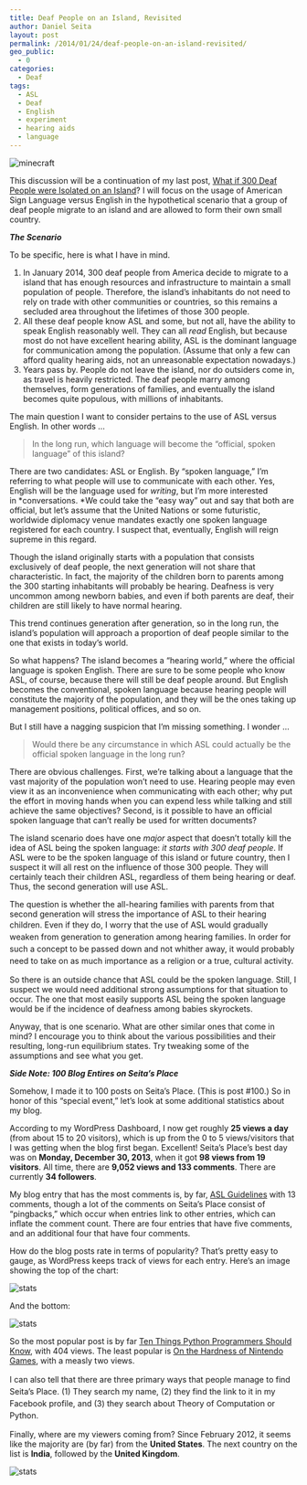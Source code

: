 ```yaml
---
title: Deaf People on an Island, Revisited
author: Daniel Seita
layout: post
permalink: /2014/01/24/deaf-people-on-an-island-revisited/
geo_public:
  - 0
categories:
  - Deaf
tags:
  - ASL
  - Deaf
  - English
  - experiment
  - hearing aids
  - language
---
```

<img src="{{site.url}}/assets/minecraft-island-village.jpg" alt="minecraft">

This discussion will be a continuation of my last post, [What if 300 Deaf People were Isolated on an Island][2]? I will focus on the usage of American Sign Language versus English in the hypothetical scenario that a group of deaf people migrate to an island and are allowed to form their own small country.

<!--more-->

***The Scenario***

To be specific, here is what I have in mind.

  1. In January 2014, 300 deaf people from America decide to migrate to a island that has enough resources and infrastructure to maintain a small population of people. Therefore, the island&#8217;s inhabitants do not need to rely on trade with other communities or countries, so this remains a secluded area throughout the lifetimes of those 300 people.
  2. All these deaf people know ASL and some, but not all, have the ability to speak English reasonably well. They can all *read* English, but because most do not have excellent hearing ability, ASL is the dominant language for communication among the population. (Assume that only a few can afford quality hearing aids, not an unreasonable expectation nowadays.)
  3. Years pass by. People do not leave the island, nor do outsiders come in, as travel is heavily restricted. The deaf people marry among themselves, form generations of families, and eventually the island becomes quite populous, with millions of inhabitants.

The main question I want to consider pertains to the use of ASL versus English. In other words &#8230;

> In the long run, which language will become the &#8220;official, spoken language&#8221; of this island?

There are two candidates: ASL or English. By &#8220;spoken language,&#8221; I&#8217;m referring to what people will use to communicate with each other. Yes, English will be the language used for *writing*, but I&#8217;m more interested in *conversations. *We could take the &#8220;easy way&#8221; out and say that both are official, but let&#8217;s assume that the United Nations or some futuristic, worldwide diplomacy venue mandates exactly one spoken language registered for each country. I suspect that, eventually, English will reign supreme in this regard.

Though the island originally starts with a population that consists exclusively of deaf people, the next generation will not share that characteristic. In fact, the majority of the children born to parents among the 300 starting inhabitants will probably be hearing. Deafness is very uncommon among newborn babies, and even if both parents are deaf, their children are still likely to have normal hearing.

This trend continues generation after generation, so in the long run, the island&#8217;s population will approach a proportion of deaf people similar to the one that exists in today&#8217;s world.

So what happens? The island becomes a &#8220;hearing world,&#8221; where the official language is spoken English. There are sure to be some people who know ASL, of course, because there will still be deaf people around. But English becomes the conventional, spoken language because hearing people will constitute the majority of the population, and they will be the ones taking up management positions, political offices, and so on.

But I still have a nagging suspicion that I&#8217;m missing something. I wonder &#8230;

> Would there be any circumstance in which ASL could actually be the official spoken language in the long run?

There are obvious challenges. First, we&#8217;re talking about a language that the vast majority of the population won&#8217;t need to use. Hearing people may even view it as an inconvenience when communicating with each other; why put the effort in moving hands when you can expend less while talking and still achieve the same objectives? Second, is it possible to have an official spoken language that can&#8217;t really be used for written documents?

The island scenario does have one *major* aspect that doesn&#8217;t totally kill the idea of ASL being the spoken language: *it starts with 300 deaf people*. If ASL were to be the spoken language of this island or future country, then I suspect it will all rest on the influence of those 300 people. They will certainly teach their children ASL, regardless of them being hearing or deaf. Thus, the second generation will use ASL.

The question is whether the all-hearing families with parents from that second generation will stress the importance of ASL to their hearing children. Even if they do, I worry that th<span style="line-height:1.5;">e use of ASL would gradually weaken from generation to generation among hearing families. In order for such a concept to be passed down and not whither away, it would probably need to take on as much importance as a religion or a true, cultural activity.</span>

So there is an outside chance that ASL could be the spoken language. Still, I suspect we would need additional strong assumptions for that situation to occur. The one that most easily supports ASL being the spoken language would be if the incidence of deafness among babies skyrockets.

Anyway, that is one scenario. What are other similar ones that come in mind? I encourage you to think about the various possibilities and their resulting, long-run equilibrium states. Try tweaking some of the assumptions and see what you get.

***Side Note: 100 Blog Entires on Seita&#8217;s Place***

Somehow, I made it to 100 posts on Seita&#8217;s Place. (This is post #100.) So in honor of this &#8220;special event,&#8221; let&#8217;s look at some additional statistics about my blog.

According to my WordPress Dashboard, I now get roughly **25 views a day** (from about 15 to 20 visitors), which is up from the 0 to 5 views/visitors that I was getting when the blog first began. Excellent! Seita&#8217;s Place&#8217;s best day was on **Monday, December 30, 2013**, when it got **98 views from 19 visitors**. All time, there are **9,052 views and 133 comments**. There are currently **34 followers**.

My blog entry that has the most comments is, by far, [ASL Guidelines][3] with 13 comments, though a lot of the comments on Seita&#8217;s Place consist of &#8220;pingbacks,&#8221; which occur when entries link to other entries, which can inflate the comment count. There are four entries that have five comments, and an additional four that have four comments.

How do the blog posts rate in terms of popularity? That&#8217;s pretty easy to gauge, as WordPress keeps track of views for each entry. Here&#8217;s an image showing the top of the chart:

<img src="{{site.url}}/assets/Stats_Blog_Popular.png" alt="stats">

And the bottom:

<img src="{{site.url}}/assets/Stats_Blog_Unpopular.png" alt="stats">

So the most popular post is by far [Ten Things Python Programmers Should Know][6], with 404 views. The least popular is [On the Hardness of Nintendo Games][7], with a measly two views.

<span style="line-height:1.5;">I can also tell that there are three primary ways that people manage to find Seita&#8217;s Place. (1) They search my name, (2) they find the link to it in my Facebook profile, and (3) they search about Theory of Computation or Python.</span>

Finally, where are my viewers coming from? Since February 2012, it seems like the majority are (by far) from the **United States**. The next country on the list is **India**, followed by the **United Kingdom**.

<img src="{{site.url}}/assets/Stats_Blog_Country.png" alt="stats">

 [1]: http://seitad.files.wordpress.com/2014/01/minecraft-island-village.jpg
 [2]: http://seitad.wordpress.com/2014/01/18/what-if-300-deaf-people-were-isolated-on-an-island/
 [3]: http://seitad.wordpress.com/2011/10/11/asl-guildelines/
 [4]: http://seitad.files.wordpress.com/2014/01/stats_blog_popular.png
 [5]: http://seitad.files.wordpress.com/2014/01/stats_blog_unpopular.png
 [6]: http://seitad.wordpress.com/2013/07/05/ten-things-python-programmers-should-know/
 [7]: http://seitad.wordpress.com/2012/03/30/on-the-hardness-of-nintendo-games/
 [8]: http://seitad.files.wordpress.com/2014/01/stats_blog_country.png
